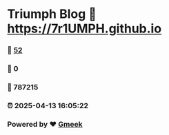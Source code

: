 # Triumph Blog :link: https://7r1UMPH.github.io 
### :page_facing_up: [52](https://7r1UMPH.github.io/tag.html) 
### :speech_balloon: 0 
### :hibiscus: 787215 
### :alarm_clock: 2025-04-13 16:05:22 
### Powered by :heart: [Gmeek](https://github.com/Meekdai/Gmeek)
